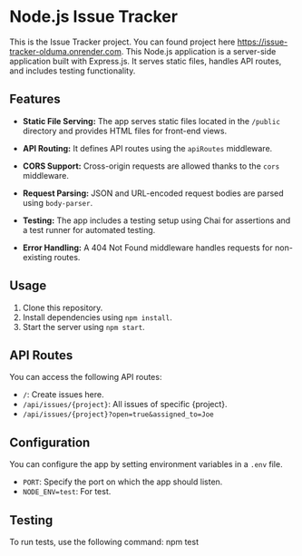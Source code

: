 # Node.js Issue Tracker

This is the Issue Tracker project. You can found project here https://issue-tracker-olduma.onrender.com. This Node.js application is a server-side application built with Express.js. It serves static files, handles API routes, and includes testing functionality.

## Features

- **Static File Serving:** The app serves static files located in the `/public` directory and provides HTML files for front-end views.

- **API Routing:** It defines API routes using the `apiRoutes` middleware.

- **CORS Support:** Cross-origin requests are allowed thanks to the `cors` middleware.

- **Request Parsing:** JSON and URL-encoded request bodies are parsed using `body-parser`.

- **Testing:** The app includes a testing setup using Chai for assertions and a test runner for automated testing.

- **Error Handling:** A 404 Not Found middleware handles requests for non-existing routes.

## Usage

1. Clone this repository.
2. Install dependencies using `npm install`.
3. Start the server using `npm start`.

## API Routes

You can access the following API routes:

- `/`: Create issues here.
- `/api/issues/{project}`: All issues of specific {project}.
- `/api/issues/{project}?open=true&assigned_to=Joe`


## Configuration

You can configure the app by setting environment variables in a `.env` file.

- `PORT`: Specify the port on which the app should listen.
- `NODE_ENV=test`: For test.

## Testing

To run tests, use the following command:
npm test
